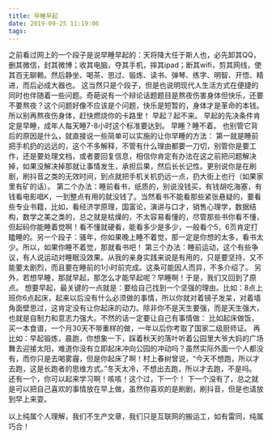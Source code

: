 ```yaml
---
title: 早睡早起
date: 2019-09-25 11:19:06
tags:
---
```


之前看过网上的一个段子是说早睡早起的：天将降大任于斯人也，必先卸其QQ，删其微信，封其微博；收其电脑，夺其手机，摔其ipad；断其wifi，剪其网线，使其百无聊赖。然后静坐、喝茶、思过、锻炼、读书、弹琴、练字、明智、开悟、精进，而后必成大器也。
这当然只是个段子，但是也说明现代人生活方式在便捷的同时也伴随着一些问题。奇葩说有一个辩论话题题目是熬夜伤害身体但快乐，还要不要熬夜？这个问题好像不应该是个问题，快乐是短暂的，身体才是革命的本钱。所以别再熬夜伤身体，赶快燃烧你的卡路里！
早起？起不来。
早起的先决条件肯定是早睡，成年人每天睡7-8小时这个标准要达到。
早睡？睡不着。
也别管它背后的原因是什么，就直接说一些简单可以实施的让你早睡的方法：
第一就是睡前把手机扔的远远的，这个不多解释，不管有什么理由都要一刀切，别管你是要工作，还是要处理文档，或者要回复信息，相信你肯定有办法在这之前把问题解决掉，如果没解决掉那就让事情发生，承担后果，然后长长记性。更别说你是在刷剧，刷抖音之类的无效时间，到点就把手机关机扔远一点，扔大街上也行（如果家里有矿的话）。
第二个办法：睡前看书，纸质的，别说没钱买，有钱胡吃海塞，有钱看电影唱K，一到整点有用的就没钱了。当然看书不能看那些紧张悬疑的，要看些专业书籍，比如，看经济学原理，国富论，演讲与口才，销售心理学，数据结构，数学之美之类的，总之就是枯燥的，不太容易看懂的，尽管那些书你看不懂，但起码你能睡着觉啊！看不懂就硬看，能看多少是多少，一般看个5，6页肯定打瞌睡的。另一个段子：骚年，你如果晚上睡不着觉，那一定是你想的太多，看书太少。所以，如果你睡不着觉，那就看书吧！
第三个办法：睡前运动，这个有些争议，有人说运动对睡眠没效果。从我的亲身实践来说是有用的，只是要坚持，又不能要太剧烈，而且要在睡前的1小时前完成。这条可能因人而异，不多介绍了。
另外，若想早睡，那就早起，那怎么才能早起呢？早睡啊！于是，我们又回到了原点。
想要早起，最关键的一点就是：要给自己找到一个坚强的理由。比如：8点上班你6点起床，起来以后没有什么必须做的事情，所以你就对着镜子发呆，对着墙角面壁思过，这肯定没有让你起床的动力。除非你不是天生要强，而是天生强大，也就是自制力和意志力强大。不然的话一定要让自己有事情做：
比如起床做饭，买一本食谱，一个月30天不带重样的做，一年以后你考取了国家二级厨师证。
再比如：早起锻炼，晨跑，你想象一下，踩着秋天的落叶听着公园里大爷大妈的广场舞去迎接太阳，难道你没有立即起床冲向公园的冲动吗？虽然实际外面一个人都没有，而你只是去喝雾霾，但是你起床了啊！村上春树曾说，“今天不想跑，所以才去跑，这是长跑者的思维方式。”冬天太冷，不想出去跑，所以才去跑，不是吗。
还有一个，你可以起来学习啊！咳咳！这个过，下一个！
下一个没有了，总之就是可以把自己喜欢的事情放在早上做，虽然你喜欢的是刷剧，刷抖音，但是也请放到早上来耍。

以上纯属个人理解，我们不生产文章，我们只是互联网的搬运工，如有雷同，纯属巧合！